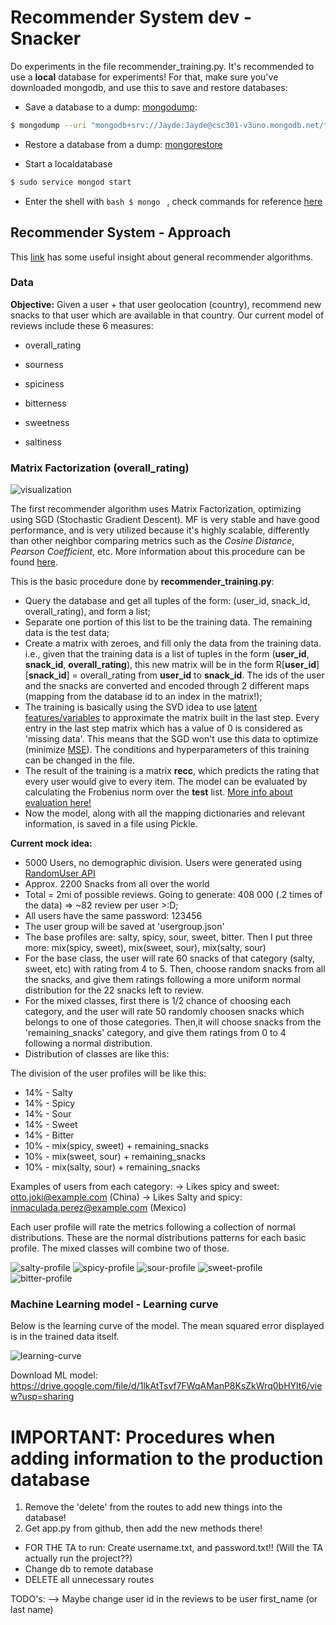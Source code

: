 Recommender System dev - Snacker
========================
Do experiments in the file recommender_training.py.
It's recommended to use a **local** database for experiments! For that, make sure you've downloaded mongodb,
and use this to save and restore databases:
- Save a database to a dump: [mongodump](https://docs.mongodb.com/manual/reference/program/mongodump/#bin.mongodump):
```bash
$ mongodump --uri "mongodb+srv://Jayde:Jayde@csc301-v3uno.mongodb.net/test?retryWrites=true"
```
- Restore a database from a dump: [mongorestore](https://docs.mongodb.com/manual/reference/program/mongorestore/#bin.mongorestore)

* Start a localdatabase

```bash
$ sudo service mongod start
```

* Enter the shell with ```bash $ mongo ``` , check commands for reference [here](https://docs.mongodb.com/manual/reference/mongo-shell/)


## Recommender System - Approach

This [link](https://towardsdatascience.com/various-implementations-of-collaborative-filtering-100385c6dfe0) has some useful insight about
general recommender algorithms.


### Data

**Objective:** Given a user + that user geolocation (country), recommend new snacks to that user which are available in that country.
Our current model of reviews include these 6 measures:

- overall_rating

- sourness

- spiciness

- bitterness

- sweetness

- saltiness

### Matrix Factorization (overall_rating)

![visualization](https://cdn-images-1.medium.com/max/1600/1*Zhm1NMlmVywn0G18w3exog.png)


The first recommender algorithm uses Matrix Factorization, optimizing using SGD (Stochastic Gradient Descent). MF is very stable and have good performance, and is very utilized because it's highly scalable, differently than other neighbor comparing metrics such as the *Cosine Distance*, *Pearson Coefficient*, etc. More information about this procedure can be found [here](http://www.albertauyeung.com/post/python-matrix-factorization/).

This is the basic procedure done by **recommender_training.py**:

* Query the database and get all tuples of the form: (user_id, snack_id, overall_rating), and form a list;
* Separate one portion of this list to be the training data. The remaining data is the test data;
* Create a matrix with zeroes, and fill only the data from the training data. i.e., given that the training data is a list of tuples in the form (**user_id**, **snack_id**, **overall_rating**), this new matrix will be in the form R\[**user_id**\]\[**snack_id**\] = overall_rating from **user_id** to **snack_id**. The ids of the user and the snacks are converted and encoded through 2 different maps (mapping from the database id to an index in the matrix!);
* The training is basically using the SVD idea to use [latent features/variables](https://en.wikipedia.org/wiki/Latent_variable) to approximate the matrix built in the last step. Every entry in the last step matrix which has a value of 0 is considered as 'missing data'. This means that the SGD won't use this data to optimize (minimize [MSE](https://en.wikipedia.org/wiki/Mean_squared_error)). The conditions and hyperparameters of this training can be changed in the file.
* The result of the training is a matrix **recc**, which predicts the rating that every user would give to every item. The model can be evaluated by calculating the Frobenius norm over the **test** list. [More info about evaluation here!](https://stats.stackexchange.com/questions/97411/evaluating-matrix-factorization-algorithms-for-netflix)
* Now the model, along with all the mapping dictionaries and relevant information, is saved in a file using Pickle.

**Current mock idea:**

* 5000 Users, no demographic division. Users were generated using [RandomUser API](https://randomuser.me)
* Approx. 2200 Snacks from all over the world
* Total = 2mi of possible reviews. Going to generate: 408 000 (.2 times of the data) => ~82 review per user >:D;
* All users have the same password: 123456
* The user group will be saved at 'usergroup.json'
* The base profiles are: salty, spicy, sour, sweet, bitter. Then I put three more: mix(spicy, sweet), mix(sweet, sour), mix(salty, sour)
* For the base class, the user will rate 60 snacks of that category (salty, sweet, etc) with rating from 4 to 5. Then, choose random snacks from all the snacks, and give them ratings following a more uniform normal distribution for the 22 snacks left to review.
* For the mixed classes, first there is 1/2 chance of choosing each category, and the user will rate 50 randomly choosen snacks which belongs to one of those categories. Then,it will choose snacks from the 'remaining_snacks' category, and give them ratings from 0 to 4 following a normal distribution.
* Distribution of classes are like this:

The division of the user profiles will be like this:
* 14% - Salty
* 14% - Spicy
* 14% - Sour
* 14% - Sweet
* 14% - Bitter
* 10% - mix(spicy, sweet) + remaining_snacks
* 10% - mix(sweet, sour) + remaining_snacks
* 10% - mix(salty, sour) + remaining_snacks

Examples of users from each category:
-> Likes spicy and sweet: otto.joki@example.com (China)
-> Likes Salty and spicy: inmaculada.perez@example.com (Mexico)


Each user profile will rate the metrics following a collection of normal distributions. These are the normal distributions patterns for each basic profile. The mixed classes will combine two of those.

![salty-profile](../resources/d3/salty_profile.png)
![spicy-profile](../resources/d3/spicy_profile.png)
![sour-profile](../resources/d3/sour_profile.png)
![sweet-profile](../resources/d3/sweet_profile.png)
![bitter-profile](../resources/d3/bitter_profile.png)


### Machine Learning model - Learning curve
Below is the learning curve of the model. The mean squared error displayed is in the trained data itself.

![learning-curve](../resources/d3/learning_curve.png)

Download ML model: https://drive.google.com/file/d/1lkAtTsvf7FWqAManP8KsZkWrq0bHYlt6/view?usp=sharing


IMPORTANT: Procedures when adding information to the production database
===

1. Remove the 'delete' from the routes to add new things into the database!
2. Get app.py from github, then add the new methods there!
* FOR THE TA to run: Create username.txt, and password.txt!! (Will the TA actually run the project??)
* Change db to remote database
* DELETE all unnecessary routes

TODO's:
--> Maybe change user id in the reviews to be user first_name (or last name)